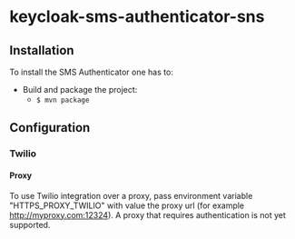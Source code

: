 # keycloak-sms-authenticator-sns

## Installation
To install the SMS Authenticator one has to:

* Build and package the project:
  * `$ mvn package`

## Configuration

### Twilio

#### Proxy

To use Twilio integration over a proxy, pass environment variable "HTTPS_PROXY_TWILIO" with value the proxy url (for example http://myproxy.com:12324).
A proxy that requires authentication is not yet supported.
